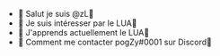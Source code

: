 - 💯 Salut je suis @zL💯
- 💯 Je suis intéresser par le LUA💯
- 💯 J'apprends actuellement le LUA💯
- 💯 Comment me contacter pogZy#0001 sur Discord💯

<!---
pogZy1/pogZy1 is a ✨ special ✨ repository because its `README.md` (this file) appears on your GitHub profile.
You can click the Preview link to take a look at your changes.
--->
